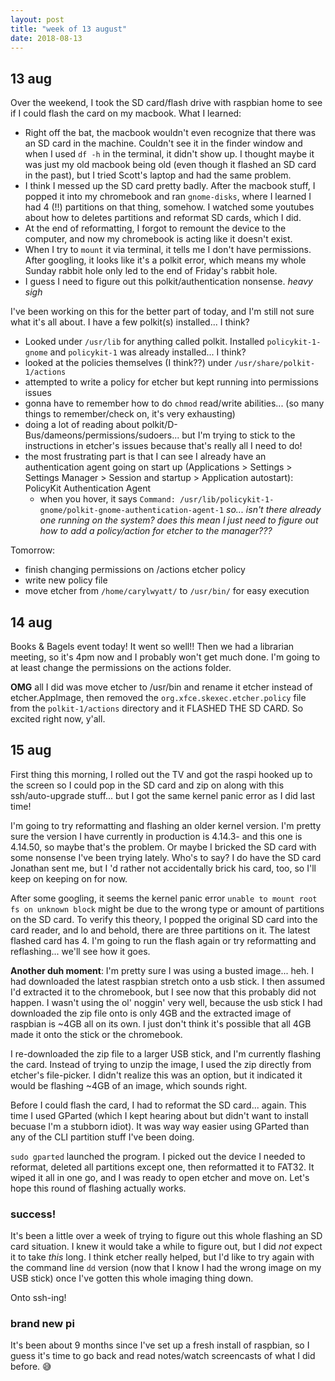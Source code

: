 ```yaml
---
layout: post
title: "week of 13 august"
date: 2018-08-13
---
```


## 13 aug

Over the weekend, I took the SD card/flash drive with raspbian home to see if I could flash the card on my macbook. What I learned:
- Right off the bat, the macbook wouldn't even recognize that there was an SD card in the machine. Couldn't see it in the finder window and when I used `df -h` in the terminal, it didn't show up. I thought maybe it was just my old macbook being old (even though it flashed an SD card in the past), but I tried Scott's laptop and had the same problem.
- I think I messed up the SD card pretty badly. After the macbook stuff, I popped it into my chromebook and ran `gnome-disks`, where I learned I had 4 (!!) partitions on that thing, somehow. I watched some youtubes about how to deletes partitions and reformat SD cards, which I did.
- At the end of reformatting, I forgot to remount the device to the computer, and now my chromebook is acting like it doesn't exist.
- When I try to `mount` it via terminal, it tells me I don't have permissions. After googling, it looks like it's a polkit error, which means my whole Sunday rabbit hole only led to the end of Friday's rabbit hole.
- I guess I need to figure out this polkit/authentication nonsense. *heavy sigh*

I've been working on this for the better part of today, and I'm still not sure what it's all about. I have a few polkit(s) installed... I think? 
- Looked under `/usr/lib` for anything called polkit. Installed `policykit-1-gnome` and `policykit-1` was already installed... I think?
- looked at the policies themselves (I think??) under `/usr/share/polkit-1/actions`
- attempted to write a policy for etcher but kept running into permissions issues
- gonna have to remember how to do `chmod` read/write abilities... (so many things to remember/check on, it's very exhausting)
- doing a lot of reading about polkit/D-Bus/dameons/permissions/sudoers... but I'm trying to stick to the instructions in etcher's issues because that's really all I need to do!
- the most frustrating part is that I can see I already have an authentication agent going on start up (Applications > Settings > Settings Manager > Session and startup > Application autostart): PolicyKit Authentication Agent
  - when you hover, it says `Command: /usr/lib/policykit-1-gnome/polkit-gnome-authentication-agent-1` *so... isn't there already one running on the system? does this mean I just need to figure out how to add a policy/action for etcher to the manager???* 

Tomorrow:
- finish changing permissions on /actions etcher policy
- write new policy file
- move etcher from `/home/carylwyatt/` to `/usr/bin/` for easy execution

## 14 aug

Books & Bagels event today! It went so well!! Then we had a librarian meeting, so it's 4pm now and I probably won't get much done. I'm going to at least change the permissions on the actions folder.

**OMG** all I did was move etcher to /usr/bin and rename it etcher instead of etcher.AppImage, then removed the `org.xfce.skexec.etcher.policy` file from the `polkit-1/actions` directory and it FLASHED THE SD CARD. So excited right now, y'all.

## 15 aug

First thing this morning, I rolled out the TV and got the raspi hooked up to the screen so I could pop in the SD card and zip on along with this ssh/auto-upgrade stuff... but I got the same kernel panic error as I did last time!

I'm going to try reformatting and flashing an older kernel version. I'm pretty sure the version I have currently in production is 4.14.3- and this one is 4.14.50, so maybe that's the problem. Or maybe I bricked the SD card with some nonsense I've been trying lately. Who's to say? I do have the SD card Jonathan sent me, but I 'd rather not accidentally brick his card, too, so I'll keep on keeping on for now.

After some googling, it seems the kernel panic error `unable to mount root fs on unknown block` might be due to the wrong type or amount of partitions    on the SD card. To verify this theory, I popped the original SD card into the card reader, and lo and behold, there are three partitions on it. The latest flashed card has 4. I'm going to run the flash again or try reformatting and reflashing... we'll see how it goes.

**Another duh moment**: I'm pretty sure I was using a busted image... heh. I had downloaded the latest raspbian stretch onto a usb stick. I then assumed I'd extracted it to the chromebook, but I see now that this probably did not happen. I wasn't using the ol' noggin' very well, because the usb stick I had downloaded the zip file onto is only 4GB and the extracted image of raspbian is ~4GB all on its own. I just don't think it's possible that all 4GB made it onto the stick or the chromebook. 

I re-downloaded the zip file to a larger USB stick, and I'm currently flashing the card. Instead of trying to unzip the image, I used the zip directly from etcher's file-picker. I didn't realize this was an option, but it indicated it would be flashing ~4GB of an image, which sounds right. 

Before I could flash the card, I had to reformat the SD card... again. This time I used GParted (which I kept hearing about but didn't want to install becuase I'm a stubborn idiot). It was way way easier using GParted than any of the CLI partition stuff I've been doing. 

`sudo gparted` launched the program. I picked out the device I needed to reformat, deleted all partitions except one, then reformatted it to FAT32. It wiped it all in one go, and I was ready to open etcher and move on. Let's hope this round of flashing actually works.

### success!

It's been a little over a week of trying to figure out this whole flashing an SD card situation. I knew it would take a while to figure out, but I did *not* expect it to take *this* long. I think etcher really helped, but I'd like to try again with the command line `dd` version (now that I know I had the wrong image on my USB stick) once I've gotten this whole imaging thing down.

Onto ssh-ing!

### brand new pi 

It's been about 9 months since I've set up a fresh install of raspbian, so I guess it's time to go back and read notes/watch screencasts of what I did before. :sweat_smile:
